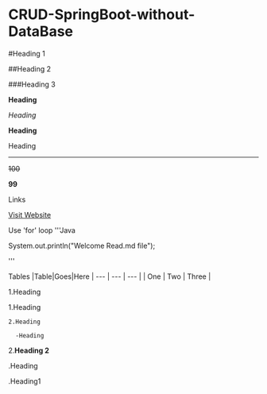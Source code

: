 # CRUD-SpringBoot-without-DataBase

#Heading 1

##Heading 2

###Heading 3


**Heading**

*Heading*

__Heading__

Heading

____________

~~100~~

**99**

Links

[Visit Website](https://google.com)

Use 'for' loop
'''Java

System.out.println("Welcome Read.md file");

'''

Tables
|Table|Goes|Here
| --- | --- | --- |
| One | Two | Three |


1.Heading

  1.Heading

    2.Heading

      -Heading


2.**Heading 2**

  .Heading

  .Heading1
